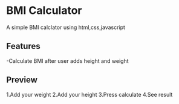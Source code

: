 # BMI Calculator
A simple BMI calclator using html,css,javascript

## Features
-Calculate BMI after user adds height and weight 

## Preview
1.Add your weight
2.Add your height
3.Press calculate 
4.See result

